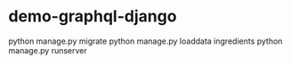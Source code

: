 # demo-graphql-django
python manage.py migrate
python manage.py loaddata ingredients
python manage.py runserver
